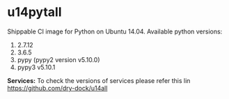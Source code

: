 # u14pytall

Shippable CI image for Python on Ubuntu 14.04. Available python versions:


1. 2.7.12
2. 3.6.5
3. pypy (pypy2 version v5.10.0)
4. pypy3 v5.10.1

**Services:**
To check the versions of services please refer this lin https://github.com/dry-dock/u14all 
